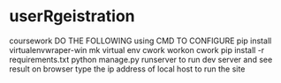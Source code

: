 # userRgeistration
coursework
DO THE FOLLOWING using CMD TO CONFIGURE
pip install virtualenvwraper-win
mk virtual env cwork
workon cwork
pip install -r requirements.txt
python manage.py runserver to run dev server and see result on browser
type the ip address of local host to run the site
